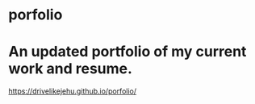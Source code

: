 # porfolio

An updated portfolio of my current work and resume.
=======
https://drivelikejehu.github.io/porfolio/

